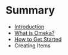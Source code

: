 # Summary

* [Introduction](README.md)
* [What is Omeka?](chapter1.md)
* [How to Get Started](how_to_get_started.md)
* Creating Items

